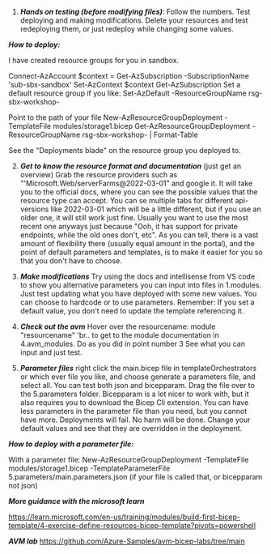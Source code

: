 1. ***Hands on testing (before modifying files)***: 
Follow the numbers. Test deploying and making modifications. Delete your resources and test redeploying them, or just redeploy while changing some values. 

***How to deploy:***

I have created resource groups for you in sandbox.

Connect-AzAccount 
$context = Get-AzSubscription -SubscriptionName 'sub-sbx-sandbox'
Set-AzContext $context
Get-AzSubscription
Set a default resource group if you like: Set-AzDefault -ResourceGroupName rsg-sbx-workshop-<yourname>

Point to the path of your file
New-AzResourceGroupDeployment -TemplateFile modules/storage1.bicep 
Get-AzResourceGroupDeployment -ResourceGroupName rsg-sbx-workshop-<yourname> | Format-Table

See the "Deployments blade" on the resource group you deployed to.

2. ***Get to know the resource format and documentation*** (just get an overview) 
Grab the resource providers such as "'Microsoft.Web/serverFarms@2022-03-01" and google it.
It will take you to the official docs, where you can see the possible values that the resource type can accept.
You can se multiple tabs for different api-versions like 2022-03-01 which will be a little different, but if you use an older one, it will still work just fine.
Usually you want to use the most recent one anyways just because "Ooh, it has support for private endpoints, while the old ones don't, etc".
As you can tell, there is a vast amount of flexibility there (usually equal amount in the portal), and the point of default parameters and templates, is to make it easier for you so that you don't have to choose.

4. ***Make modifications***
Try using the docs and intellisense from VS code to show you alternative parameters you can input into files in 1.modules. Just test updating what you have deployed with some new values. You can choose to hardcode or to use parameters. Remember: If you set a default value, you don't need to update the template referencing it.

5. ***Check out the avm***
Hover over the resourcename: module "resourcename" 'br.. to get to the module documentation in 4.avm_modules. Do as you did in point number 3 See what you can input and just test.

6. ***Parameter files***
 right click the main.bicep file in templateOrchestrators or which ever file you like, and choose generate a parameters file, and select all. You can test both json and bicepparam.
Drag the file over to the 5.parameters folder. Bicepparam is a lot nicer to work with, but it also requires you to download the Bicep Cli extension.
You can have less parameters in the parameter file than you need, but you cannot have more. Deployments will fail. No harm will be done. Change your default values and see that they are overridden in the deployment.

***How to deploy with a parameter file:***

With a parameter file:
New-AzResourceGroupDeployment -TemplateFile modules/storage1.bicep  -TemplateParameterFile 5.parameters/main.parameters.json (if your file is called that, or bicepparam not json)


***More guidance with the microsoft learn***

https://learn.microsoft.com/en-us/training/modules/build-first-bicep-template/4-exercise-define-resources-bicep-template?pivots=powershell 


***AVM lab***
https://github.com/Azure-Samples/avm-bicep-labs/tree/main